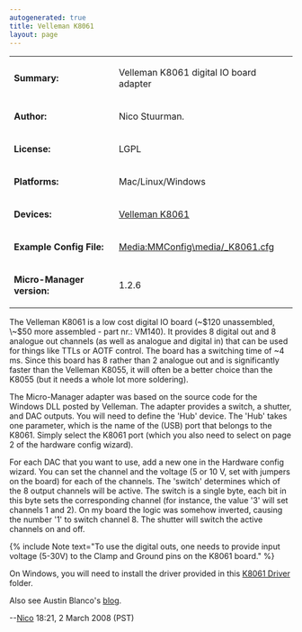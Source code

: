 ```yaml
---
autogenerated: true
title: Velleman K8061
layout: page
---
```


<table>
<tr>
<td markdown="1">

**Summary:**

</td>
<td markdown="1">

Velleman K8061 digital IO board adapter

</td>
</tr>
<tr>
<td markdown="1">

**Author:**

</td>
<td markdown="1">

Nico Stuurman.

</td>
</tr>
<tr>
<td markdown="1">

**License:**

</td>
<td markdown="1">

LGPL

</td>
</tr>
<tr>
<td markdown="1">

**Platforms:**

</td>
<td markdown="1">

Mac/Linux/Windows

</td>
</tr>
<tr>
<td markdown="1">

**Devices:**

</td>
<td markdown="1">

[Velleman K8061](http://www.velleman.be/ot/en/product/view/?id=364910)

</td>
</tr>
<tr>
<td markdown="1">

**Example Config File:**

</td>
<td markdown="1">

[Media:MMConfig\media/_K8061.cfg](Media:media/MMConfig_K8061.cfg "wikilink")

</td>
</tr>
<tr>
<td markdown="1">

**Micro-Manager version:**

</td>
<td markdown="1">

1.2.6

</td>
</tr>
</table>

The Velleman K8061 is a low cost digital IO board (\~$120 unassembled,
\~$50 more assembled - part nr.: VM140). It provides 8 digital out and 8
analogue out channels (as well as analogue and digital in) that can be
used for things like TTLs or AOTF control. The board has a switching
time of \~4 ms. Since this board has 8 rather than 2 analogue out and is
significantly faster than the Velleman K8055, it will often be a better
choice than the K8055 (but it needs a whole lot more soldering).

The Micro-Manager adapter was based on the source code for the Windows
DLL posted by Velleman. The adapter provides a switch, a shutter, and
DAC outputs. You will need to define the 'Hub' device. The 'Hub' takes
one parameter, which is the name of the (USB) port that belongs to the
K8061. Simply select the K8061 port (which you also need to select on
page 2 of the hardware config wizard).

For each DAC that you want to use, add a new one in the Hardware config
wizard. You can set the channel and the voltage (5 or 10 V, set with
jumpers on the board) for each of the channels. The 'switch' determines
which of the 8 output channels will be active. The switch is a single
byte, each bit in this byte sets the corresponding channel (for
instance, the value '3' will set channels 1 and 2). On my board the
logic was somehow inverted, causing the number '1' to switch channel 8.
The shutter will switch the active channels on and off.

{% include Note text="To use the digital outs, one needs to provide input voltage (5-30V) to the Clamp and Ground pins on the K8061 board." %}

On Windows, you will need to install the driver provided in this [K8061
Driver](http://valelab.ucsf.edu/~MM/drivers/media/K8061Driver.zip) folder.

Also see Austin Blanco's [blog](http://austinblanco.com/blog/?p=209).

--[Nico](User:Nico "wikilink") 18:21, 2 March 2008 (PST)

